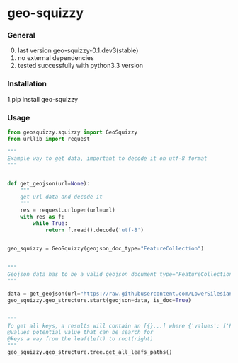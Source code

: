 # geo-squizzy

### General

0. last version geo-squizzy-0.1.dev3(stable)
1. no external dependencies
3. tested successfully with python3.3 version

### Installation

1.pip install geo-squizzy

### Usage

```python
from geosquizzy.squizzy import GeoSquizzy
from urllib import request

"""
Example way to get data, important to decode it on utf-8 format
"""


def get_geojson(url=None):
    """
    get url data and decode it
    """
    res = request.urlopen(url=url)
    with res as f:
        while True:
            return f.read().decode('utf-8')


geo_squizzy = GeoSquizzy(geojson_doc_type="FeatureCollection")


"""
Geojson data has to be a valid geojson document type="FeatureCollection"
"""

data = get_geojson(url="https://raw.githubusercontent.com/LowerSilesians/geo-squizzy/master/build_big_data/test_data/dump1000.json")
geo_squizzy.geo_structure.start(geojson=data, is_doc=True)


"""
To get all keys, a results will contain an [{}...] where {'values': ['Point'], 'keys': ['type', 'geometry', 'features']}
@values potential value that can be search for
@keys a way from the leaf(left) to root(right)
"""
geo_squizzy.geo_structure.tree.get_all_leafs_paths()


```




